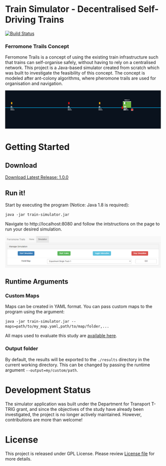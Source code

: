 # Train Simulator - Decentralised Self-Driving Trains
[![Build Status](https://travis-ci.org/sinaa/train-simulator.svg?branch=master)](https://travis-ci.org/sinaa/train-simulator)
### Ferromone Trails Concept

Ferromone Trails is a concept of using the existing train infrastructure such that trains can self-organise safely, without having to rely on a centralised network. This project is a Java-based simulator created from scratch which was built to investigate the feasibility of this concept. The concept is modeled after ant-colony algorithms, where pheromone trails are used for organisation and navigation.

![Train Simulator Screenshot](/.github/screenshot.png)

# Getting Started
## Download

[Download Latest Release: 1.0.0](https://github.com/sinaa/train-simulator/releases/download/1.0.0/train-simulator-1.0.0-SNAPSHOT.jar)

## Run it!

Start by executing the program (Notice: Java 1.8 is required):

    java -jar train-simulator.jar

Navigate to http://localhost:8080 and follow the intstructions on the page to run your desired simulation.

![Simulator Menu](/.github/menu.png)

## Runtime Arguments

### Custom Maps

Maps can be created in YAML format. You can pass custom maps to the program using the argument: 

    java -jar train-simulator.jar --maps=path/to/my_map.yaml,path/to/map/folder,...
    
All maps used to evaluate this study are [available here](https://github.com/sinaa/train-simulator/releases/download/1.0.0/experiment-maps.zip).

### Output folder

By default, the results will be exported to the `./results` directory in the current working directory. This can be changed by passing the runtime argument `--output=my/custom/path`.

# Development Status

The simulator application was built under the Department for Transport T-TRIG grant, and since the objectives of the study have already been investigated, the project is no longer actively maintained. However, contributions are more than welcome!

# License
This project is released under GPL License. Please review [License file](LICENSE) for more details.
